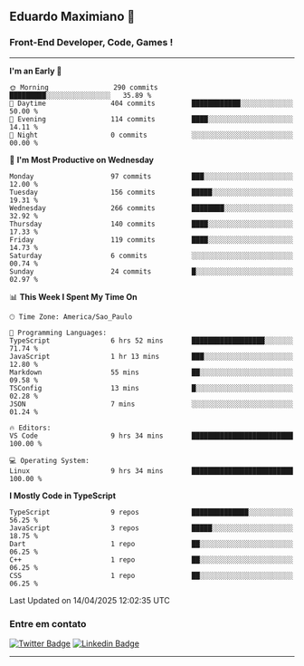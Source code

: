 ## Eduardo Maximiano 👋

### Front-End Developer, Code, Games !

---

<!--START_SECTION:waka-->
**I'm an Early 🐤** 

```text
🌞 Morning                290 commits         █████████░░░░░░░░░░░░░░░░   35.89 % 
🌆 Daytime                404 commits         ████████████░░░░░░░░░░░░░   50.00 % 
🌃 Evening                114 commits         ████░░░░░░░░░░░░░░░░░░░░░   14.11 % 
🌙 Night                  0 commits           ░░░░░░░░░░░░░░░░░░░░░░░░░   00.00 % 
```
📅 **I'm Most Productive on Wednesday** 

```text
Monday                   97 commits          ███░░░░░░░░░░░░░░░░░░░░░░   12.00 % 
Tuesday                  156 commits         █████░░░░░░░░░░░░░░░░░░░░   19.31 % 
Wednesday                266 commits         ████████░░░░░░░░░░░░░░░░░   32.92 % 
Thursday                 140 commits         ████░░░░░░░░░░░░░░░░░░░░░   17.33 % 
Friday                   119 commits         ████░░░░░░░░░░░░░░░░░░░░░   14.73 % 
Saturday                 6 commits           ░░░░░░░░░░░░░░░░░░░░░░░░░   00.74 % 
Sunday                   24 commits          █░░░░░░░░░░░░░░░░░░░░░░░░   02.97 % 
```


📊 **This Week I Spent My Time On** 

```text
🕑︎ Time Zone: America/Sao_Paulo

💬 Programming Languages: 
TypeScript               6 hrs 52 mins       ██████████████████░░░░░░░   71.74 % 
JavaScript               1 hr 13 mins        ███░░░░░░░░░░░░░░░░░░░░░░   12.80 % 
Markdown                 55 mins             ██░░░░░░░░░░░░░░░░░░░░░░░   09.58 % 
TSConfig                 13 mins             █░░░░░░░░░░░░░░░░░░░░░░░░   02.28 % 
JSON                     7 mins              ░░░░░░░░░░░░░░░░░░░░░░░░░   01.24 % 

🔥 Editors: 
VS Code                  9 hrs 34 mins       █████████████████████████   100.00 % 

💻 Operating System: 
Linux                    9 hrs 34 mins       █████████████████████████   100.00 % 
```

**I Mostly Code in TypeScript** 

```text
TypeScript               9 repos             ██████████████░░░░░░░░░░░   56.25 % 
JavaScript               3 repos             █████░░░░░░░░░░░░░░░░░░░░   18.75 % 
Dart                     1 repo              ██░░░░░░░░░░░░░░░░░░░░░░░   06.25 % 
C++                      1 repo              ██░░░░░░░░░░░░░░░░░░░░░░░   06.25 % 
CSS                      1 repo              ██░░░░░░░░░░░░░░░░░░░░░░░   06.25 % 
```




 Last Updated on 14/04/2025 12:02:35 UTC
<!--END_SECTION:waka-->

### Entre em contato

[![Twitter Badge](https://img.shields.io/badge/-@edmaxi-1ca0f1?style=flat-square&labelColor=1ca0f1&logo=twitter&logoColor=white&link=https://twitter.com/edmaxi)](https://twitter.com/edmaxi)
[![Linkedin Badge](https://img.shields.io/badge/-Eduardo_Maximiano-0077B5?style=flat-square&logo=Linkedin&logoColor=white&link=https://www.linkedin.com/in/maximiano-eduardo)](https://www.linkedin.com/in/maximiano-eduardo)

---
